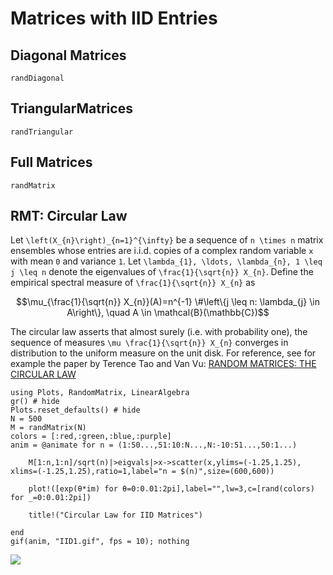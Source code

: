 # Matrices with IID Entries

## Diagonal Matrices

```@docs
randDiagonal
```

## TriangularMatrices

```@docs
randTriangular
```

## Full Matrices

```@docs
randMatrix
```


## RMT: Circular Law
Let ``\left(X_{n}\right)_{n=1}^{\infty}`` be a sequence of ``n \times n`` matrix ensembles whose entries are i.i.d. copies of a complex random variable ``x`` with mean ``0`` and variance ``1``. Let ``\lambda_{1}, \ldots, \lambda_{n}, 1 \leq j \leq n`` denote the eigenvalues of ``\frac{1}{\sqrt{n}} X_{n}``. Define the empirical spectral measure of ``\frac{1}{\sqrt{n}} X_{n}`` as
```math
\mu_{\frac{1}{\sqrt{n}} X_{n}}(A)=n^{-1} \#\left\{j \leq n: \lambda_{j} \in A\right\}, \quad A \in \mathcal{B}(\mathbb{C})
```
The circular law asserts that almost surely (i.e. with probability one), the sequence of measures ``\mu \frac{1}{\sqrt{n}} X_{n}`` converges in distribution to the uniform measure on the unit disk.  For reference, see for example the paper by Terence Tao and Van Vu: [RANDOM MATRICES: THE CIRCULAR LAW](https://arxiv.org/pdf/0708.2895.pdf)

```@eval 
using Plots, RandomMatrix, LinearAlgebra
gr() # hide
Plots.reset_defaults() # hide
N = 500
M = randMatrix(N)
colors = [:red,:green,:blue,:purple]
anim = @animate for n = (1:50...,51:10:N...,N:-10:51...,50:1...)
     
    M[1:n,1:n]/sqrt(n)|>eigvals|>x->scatter(x,ylims=(-1.25,1.25), xlims=(-1.25,1.25),ratio=1,label="n = $(n)",size=(600,600))

    plot!([exp(θ*im) for θ=0:0.01:2pi],label="",lw=3,c=[rand(colors) for _=0:0.01:2pi])
        
    title!("Circular Law for IID Matrices")
    
end 
gif(anim, "IID1.gif", fps = 10); nothing
```
![](IID1.gif)